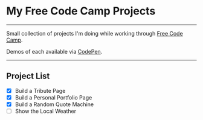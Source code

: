 # My Free Code Camp Projects

---

Small collection of projects I'm doing while working through [Free Code Camp](http://www.freecodecamp.com).

Demos of each available via [CodePen](http://codepen.io/mikesprague).

---

## Project List

  - [x] Build a Tribute Page
  - [x] Build a Personal Portfolio Page
  - [x] Build a Random Quote Machine
  - [ ] Show the Local Weather
